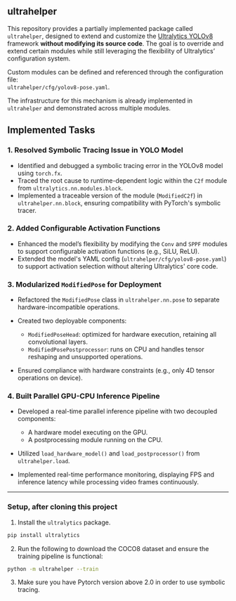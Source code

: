 ## ultrahelper

This repository provides a partially implemented package called `ultrahelper`, designed to extend and customize the [Ultralytics YOLOv8](https://github.com/ultralytics/ultralytics) framework **without modifying its source code**. The goal is to override and extend certain modules while still leveraging the flexibility of Ultralytics’ configuration system.

Custom modules can be defined and referenced through the configuration file:  
`ultrahelper/cfg/yolov8-pose.yaml`.

The infrastructure for this mechanism is already implemented in `ultrahelper` and demonstrated across multiple modules.
## Implemented Tasks

### 1. Resolved Symbolic Tracing Issue in YOLO Model

* Identified and debugged a symbolic tracing error in the YOLOv8 model using `torch.fx`.
* Traced the root cause to runtime-dependent logic within the `C2f` module from `ultralytics.nn.modules.block`.
* Implemented a traceable version of the module (`ModifiedC2f`) in `ultrahelper.nn.block`, ensuring compatibility with PyTorch's symbolic tracer.

### 2. Added Configurable Activation Functions

* Enhanced the model’s flexibility by modifying the `Conv` and `SPPF` modules to support configurable activation functions (e.g., SiLU, ReLU).
* Extended the model's YAML config (`ultrahelper/cfg/yolov8-pose.yaml`) to support activation selection without altering Ultralytics' core code.

### 3. Modularized `ModifiedPose` for Deployment

* Refactored the `ModifiedPose` class in `ultrahelper.nn.pose` to separate hardware-incompatible operations.
* Created two deployable components:

  * `ModifiedPoseHead`: optimized for hardware execution, retaining all convolutional layers.
  * `ModifiedPosePostprocessor`: runs on CPU and handles tensor reshaping and unsupported operations.
* Ensured compliance with hardware constraints (e.g., only 4D tensor operations on device).

### 4. Built Parallel GPU-CPU Inference Pipeline

* Developed a real-time parallel inference pipeline with two decoupled components:

  * A hardware model executing on the GPU.
  * A postprocessing module running on the CPU.
* Utilized `load_hardware_model()` and `load_postprocessor()` from `ultrahelper.load`.
* Implemented real-time performance monitoring, displaying FPS and inference latency while processing video frames continuously.

---

### Setup, after cloning this project

1. Install the `ultralytics` package.

```bash
pip install ultralytics
```

2. Run the following to download the COCO8 dataset and ensure the training pipeline is functional:

```bash
python -m ultrahelper --train
```

3. Make sure you have Pytorch version above 2.0 in order to use symbolic tracing.

